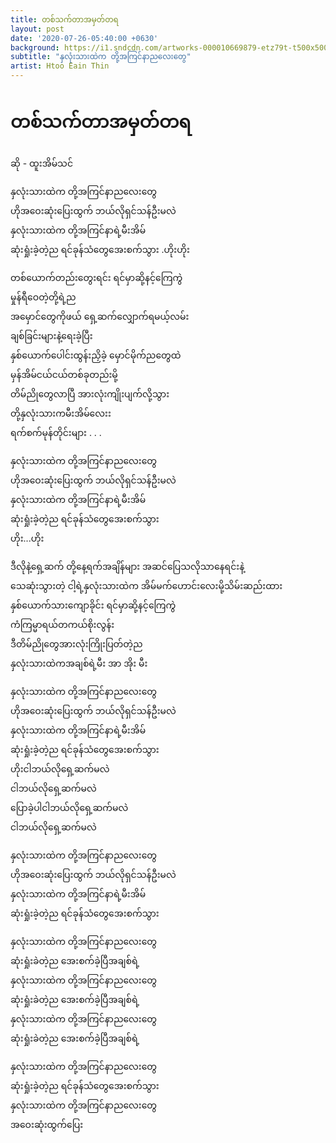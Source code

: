 ```yaml
---
title: တစ်သက်တာအမှတ်တရ
layout: post
date: '2020-07-26-05:40:00 +0630'
background: https://i1.sndcdn.com/artworks-000010669879-etz79t-t500x500.jpg
subtitle: "နှလုံးသားထဲက တို့အကြင်နာညလေးတွေ"
artist: Htoo Eain Thin
---
```


# တစ်သက်တာအမှတ်တရ
ဆို - ထူးအိမ်သင်

နှလုံးသားထဲက တို့အကြင်နာညလေးတွေ<br>
ဟိုအဝေးဆုံးပြေးထွက် ဘယ်လိုရှင်သန်ဦးမလဲ<br>
နှလုံးသားထဲက တို့အကြင်နာရဲ့မီးအိမ်<br>
ဆုံးရှုံးခဲ့တဲ့ည ရင်ခုန်သံတွေအေးစက်သွား .ဟိုးဟိုး<br>

တစ်ယောက်တည်းတွေးရင်း ရင်မှာဆို့နင့်ကြေကွဲ<br>
မှုန်ရီဝေတဲ့တို့ရဲ့ည<br>
အမှောင်တွေကိုဖယ် ရှေ့ဆက်လျှောက်ရမယ့်လမ်း<br>
ချစ်ခြင်းများနဲ့ရေးခဲ့ပြီး<br>
နှစ်ယောက်ပေါင်းထွန်းညှိခဲ့ မှောင်မိုက်ညတွေထဲ<br>
မှန်အိမ်ငယ်ငယ်တစ်ခုတည်းမို့<br>
တိမ်ညိုတွေလာပြီ အားလုံးကျိုးပျက်လို့သွား<br>
တို့နှလုံးသားကမီးအိမ်လေးး<br>
ရက်စက်မုန်တိုင်းများ . . .<br>

နှလုံးသားထဲက တို့အကြင်နာညလေးတွေ<br>
ဟိုအဝေးဆုံးပြေးထွက် ဘယ်လိုရှင်သန်ဦးမလဲ<br>
နှလုံးသားထဲက တို့အကြင်နာရဲ့မီးအိမ်<br>
ဆုံးရှုံးခဲ့တဲ့ည ရင်ခုန်သံတွေအေးစက်သွား<br>
ဟိုး...ဟိုး<br>

ဒီလိုနဲ့ရှေ့ဆက် တို့နေ့ရက်အချိန်များ အဆင်ပြေသလိုသာနေရင်းနဲ့<br>
သေဆုံးသွားတဲ့ ငါ့ရဲ့နှလုံးသားထဲက အိမ်မက်ဟောင်းလေးမို့သိမ်းဆည်းထား<br>
နှစ်ယောက်သားကျောခိုင်း ရင်မှာဆို့နင့်ကြေကွဲ<br>
ကံကြမ္မာရယ်တကယ်စိုးလွန်း<br>
ဒီတိမ်ညိုတွေအားလုံးကြိုးပြတ်တဲ့ည<br>
နှလုံးသားထဲကအချစ်ရဲ့မီး အာ အိုး မီး<br>

နှလုံးသားထဲက တို့အကြင်နာညလေးတွေ<br>
ဟိုအဝေးဆုံးပြေးထွက် ဘယ်လိုရှင်သန်ဦးမလဲ<br>
နှလုံးသားထဲက တို့အကြင်နာရဲ့မီးအိမ်<br>
ဆုံးရှုံးခဲ့တဲ့ည ရင်ခုန်သံတွေအေးစက်သွား<br>
ဟိုးငါဘယ်လိုရှေ့ဆက်မလဲ<br>
ငါဘယ်လိုရှေ့ဆက်မလဲ<br>
ပြောခဲ့ပါငါဘယ်လိုရှေ့ဆက်မလဲ<br>
ငါဘယ်လိုရှေ့ဆက်မလဲ<br>

နှလုံးသားထဲက တို့အကြင်နာညလေးတွေ<br>
ဟိုအဝေးဆုံးပြေးထွက် ဘယ်လိုရှင်သန်ဦးမလဲ<br>
နှလုံးသားထဲက တို့အကြင်နာရဲ့မီးအိမ်<br>
ဆုံးရှုံးခဲ့တဲ့ည ရင်ခုန်သံတွေအေးစက်သွား<br>

နှလုံးသားထဲက တို့အကြင်နာညလေးတွေ<br>
ဆုံးရှုံးခဲတဲ့ည အေးစက်ခဲ့ပြီအချစ်ရဲ့<br>
နှလုံးသားထဲက တို့အကြင်နာညလေးတွေ<br>
ဆုံးရှုံးခဲတဲ့ည အေးစက်ခဲ့ပြီအချစ်ရဲ့<br>
နှလုံးသားထဲက တို့အကြင်နာညလေးတွေ<br>
ဆုံးရှုံးခဲတဲ့ည အေးစက်ခဲ့ပြီအချစ်ရဲ့<br>

နှလုံးသားထဲက တို့အကြင်နာညလေးတွေ<br>
ဆုံးရှုံးခဲ့တဲ့ည ရင်ခုန်သံတွေအေးစက်သွား<br>
နှလုံးသားထဲက တို့အကြင်နာညလေးတွေ<br>
အဝေးဆုံးထွက်ပြေး<br>
